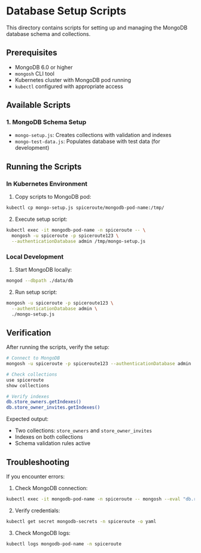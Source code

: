# Database Setup Scripts

This directory contains scripts for setting up and managing the MongoDB database schema and collections.

## Prerequisites
- MongoDB 6.0 or higher
- `mongosh` CLI tool
- Kubernetes cluster with MongoDB pod running
- `kubectl` configured with appropriate access

## Available Scripts

### 1. MongoDB Schema Setup
- `mongo-setup.js`: Creates collections with validation and indexes
- `mongo-test-data.js`: Populates database with test data (for development)

## Running the Scripts

### In Kubernetes Environment

1. Copy scripts to MongoDB pod:
```bash
kubectl cp mongo-setup.js spiceroute/mongodb-pod-name:/tmp/
```

2. Execute setup script:
```bash
kubectl exec -it mongodb-pod-name -n spiceroute -- \
  mongosh -u spiceroute -p spiceroute123 \
  --authenticationDatabase admin /tmp/mongo-setup.js
```

### Local Development

1. Start MongoDB locally:
```bash
mongod --dbpath ./data/db
```

2. Run setup script:
```bash
mongosh -u spiceroute -p spiceroute123 \
  --authenticationDatabase admin \
  ./mongo-setup.js
```

## Verification

After running the scripts, verify the setup:

```bash
# Connect to MongoDB
mongosh -u spiceroute -p spiceroute123 --authenticationDatabase admin

# Check collections
use spiceroute
show collections

# Verify indexes
db.store_owners.getIndexes()
db.store_owner_invites.getIndexes()
```

Expected output:
- Two collections: `store_owners` and `store_owner_invites`
- Indexes on both collections
- Schema validation rules active

## Troubleshooting

If you encounter errors:

1. Check MongoDB connection:
```bash
kubectl exec -it mongodb-pod-name -n spiceroute -- mongosh --eval "db.runCommand({ping:1})"
```

2. Verify credentials:
```bash
kubectl get secret mongodb-secrets -n spiceroute -o yaml
```

3. Check MongoDB logs:
```bash
kubectl logs mongodb-pod-name -n spiceroute
``` 